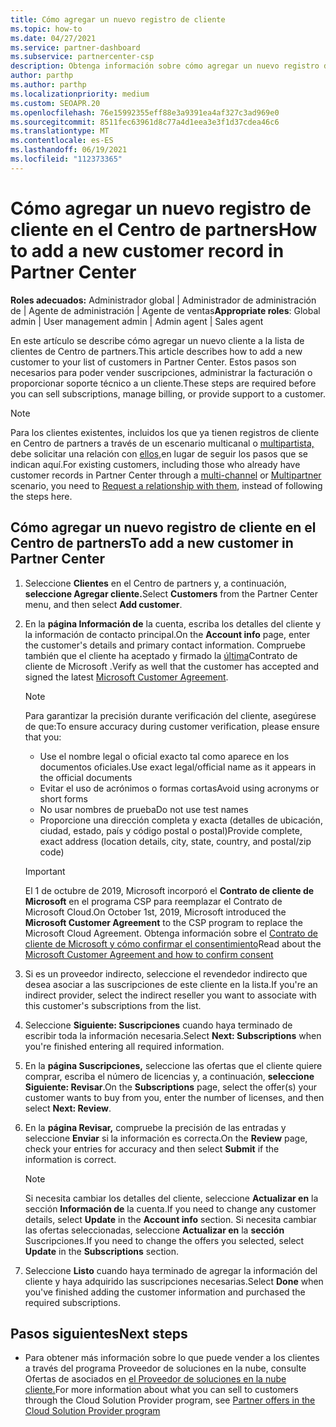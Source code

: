 ```yaml
---
title: Cómo agregar un nuevo registro de cliente
ms.topic: how-to
ms.date: 04/27/2021
ms.service: partner-dashboard
ms.subservice: partnercenter-csp
description: Obtenga información sobre cómo agregar un nuevo registro de cliente en Centro de partners. A continuación, puede vender las suscripciones de los clientes, administrar la facturación o proporcionar soporte técnico al cliente.
author: parthp
ms.author: parthp
ms.localizationpriority: medium
ms.custom: SEOAPR.20
ms.openlocfilehash: 76e15992355eff88e3a9391ea4af327c3ad969e0
ms.sourcegitcommit: 8511fec63961d8c77a4d1eea3e3f1d37cdea46c6
ms.translationtype: MT
ms.contentlocale: es-ES
ms.lasthandoff: 06/19/2021
ms.locfileid: "112373365"
---
```

# <a name="how-to-add-a-new-customer-record-in-partner-center"></a><span data-ttu-id="8fec8-104">Cómo agregar un nuevo registro de cliente en el Centro de partners</span><span class="sxs-lookup"><span data-stu-id="8fec8-104">How to add a new customer record in Partner Center</span></span>

<span data-ttu-id="8fec8-105">**Roles adecuados:** Administrador global | Administrador de administración de | Agente de administración | Agente de ventas</span><span class="sxs-lookup"><span data-stu-id="8fec8-105">**Appropriate roles**: Global admin | User management admin | Admin agent | Sales agent</span></span>

<span data-ttu-id="8fec8-106">En este artículo se describe cómo agregar un nuevo cliente a la lista de clientes de Centro de partners.</span><span class="sxs-lookup"><span data-stu-id="8fec8-106">This article describes how to add a new customer to your list of customers in Partner Center.</span></span> <span data-ttu-id="8fec8-107">Estos pasos son necesarios para poder vender suscripciones, administrar la facturación o proporcionar soporte técnico a un cliente.</span><span class="sxs-lookup"><span data-stu-id="8fec8-107">These steps are required before you can sell subscriptions, manage billing, or provide support to a customer.</span></span>

>[!NOTE]
><span data-ttu-id="8fec8-108">Para los clientes existentes, incluidos los que ya [](multichannel.md) tienen registros de cliente en Centro de partners a través de un escenario multicanal o [multipartista,](multipartner.md) debe solicitar una relación con [ellos,](request-a-relationship-with-a-customer.md)en lugar de seguir los pasos que se indican aquí.</span><span class="sxs-lookup"><span data-stu-id="8fec8-108">For existing customers, including those who already have customer records in Partner Center through a [multi-channel](multichannel.md) or [Multipartner](multipartner.md) scenario, you need to [Request a relationship with them](request-a-relationship-with-a-customer.md), instead of following the steps here.</span></span>

## <a name="to-add-a-new-customer-in-partner-center"></a><span data-ttu-id="8fec8-109">Cómo agregar un nuevo registro de cliente en el Centro de partners</span><span class="sxs-lookup"><span data-stu-id="8fec8-109">To add a new customer in Partner Center</span></span>

1. <span data-ttu-id="8fec8-110">Seleccione **Clientes** en el Centro de partners y, a continuación, **seleccione Agregar cliente.**</span><span class="sxs-lookup"><span data-stu-id="8fec8-110">Select **Customers** from the Partner Center menu, and then select **Add customer**.</span></span>

2. <span data-ttu-id="8fec8-111">En la **página Información de** la cuenta, escriba los detalles del cliente y la información de contacto principal.</span><span class="sxs-lookup"><span data-stu-id="8fec8-111">On the **Account info** page, enter the customer's details and primary contact information.</span></span> <span data-ttu-id="8fec8-112">Compruebe también que el cliente ha aceptado y firmado la [última](agreements.md)Contrato de cliente de Microsoft .</span><span class="sxs-lookup"><span data-stu-id="8fec8-112">Verify as well that the customer has accepted and signed the latest [Microsoft Customer Agreement](agreements.md).</span></span>

   >[!NOTE]
   >
   ><span data-ttu-id="8fec8-113">Para garantizar la precisión durante verificación del cliente, asegúrese de que:</span><span class="sxs-lookup"><span data-stu-id="8fec8-113">To ensure accuracy during customer verification, please ensure that you:</span></span>
   >
   >- <span data-ttu-id="8fec8-114">Use el nombre legal o oficial exacto tal como aparece en los documentos oficiales.</span><span class="sxs-lookup"><span data-stu-id="8fec8-114">Use exact legal/official name as it appears in the official documents</span></span>
   >- <span data-ttu-id="8fec8-115">Evitar el uso de acrónimos o formas cortas</span><span class="sxs-lookup"><span data-stu-id="8fec8-115">Avoid using acronyms or short forms</span></span>
   >- <span data-ttu-id="8fec8-116">No usar nombres de prueba</span><span class="sxs-lookup"><span data-stu-id="8fec8-116">Do not use test names</span></span>
   >- <span data-ttu-id="8fec8-117">Proporcione una dirección completa y exacta (detalles de ubicación, ciudad, estado, país y código postal o postal)</span><span class="sxs-lookup"><span data-stu-id="8fec8-117">Provide complete, exact address (location details, city, state, country, and postal/zip code)</span></span>

   >[!IMPORTANT]
   > <span data-ttu-id="8fec8-118">El 1 de octubre de 2019, Microsoft incorporó el **Contrato de cliente de Microsoft** en el programa CSP para reemplazar el Contrato de Microsoft Cloud.</span><span class="sxs-lookup"><span data-stu-id="8fec8-118">On October 1st, 2019, Microsoft introduced the **Microsoft Customer Agreement** to the CSP program to replace the Microsoft Cloud Agreement.</span></span> <span data-ttu-id="8fec8-119">Obtenga información sobre el [Contrato de cliente de Microsoft y cómo confirmar el consentimiento](confirm-customer-agreement.md)</span><span class="sxs-lookup"><span data-stu-id="8fec8-119">Read about the [Microsoft Customer Agreement and how to confirm consent](confirm-customer-agreement.md)</span></span>
  
3. <span data-ttu-id="8fec8-120">Si es un proveedor indirecto, seleccione el revendedor indirecto que desea asociar a las suscripciones de este cliente en la lista.</span><span class="sxs-lookup"><span data-stu-id="8fec8-120">If you're an indirect provider, select the indirect reseller you want to associate with this customer's subscriptions from the list.</span></span>

4. <span data-ttu-id="8fec8-121">Seleccione **Siguiente: Suscripciones** cuando haya terminado de escribir toda la información necesaria.</span><span class="sxs-lookup"><span data-stu-id="8fec8-121">Select **Next: Subscriptions** when you're finished entering all required information.</span></span>

5. <span data-ttu-id="8fec8-122">En la **página Suscripciones,** seleccione las ofertas que el cliente quiere comprar, escriba el número de licencias y, a continuación, **seleccione Siguiente: Revisar**.</span><span class="sxs-lookup"><span data-stu-id="8fec8-122">On the **Subscriptions** page, select the offer(s) your customer wants to buy from you, enter the number of licenses, and then select **Next: Review**.</span></span>

6. <span data-ttu-id="8fec8-123">En la **página Revisar,** compruebe la precisión de las entradas y seleccione **Enviar** si la información es correcta.</span><span class="sxs-lookup"><span data-stu-id="8fec8-123">On the **Review** page, check your entries for accuracy and then select **Submit** if the information is correct.</span></span>

   >[!NOTE]
   ><span data-ttu-id="8fec8-124">Si necesita cambiar los detalles del cliente, seleccione **Actualizar en** la sección **Información de** la cuenta.</span><span class="sxs-lookup"><span data-stu-id="8fec8-124">If you need to change any customer details, select **Update** in the **Account info** section.</span></span> <span data-ttu-id="8fec8-125">Si necesita cambiar las ofertas seleccionadas, seleccione **Actualizar en** la **sección** Suscripciones.</span><span class="sxs-lookup"><span data-stu-id="8fec8-125">If you need to change the offers you selected, select **Update** in the **Subscriptions** section.</span></span>

7. <span data-ttu-id="8fec8-126">Seleccione **Listo** cuando haya terminado de agregar la información del cliente y haya adquirido las suscripciones necesarias.</span><span class="sxs-lookup"><span data-stu-id="8fec8-126">Select **Done** when you've finished adding the customer information and purchased the required subscriptions.</span></span>

## <a name="next-steps"></a><span data-ttu-id="8fec8-127">Pasos siguientes</span><span class="sxs-lookup"><span data-stu-id="8fec8-127">Next steps</span></span>

- <span data-ttu-id="8fec8-128">Para obtener más información sobre lo que puede vender a los clientes a través del programa Proveedor de soluciones en la nube, consulte Ofertas de asociados en [el Proveedor de soluciones en la nube cliente.](csp-offers.md)</span><span class="sxs-lookup"><span data-stu-id="8fec8-128">For more information about what you can sell to customers through the Cloud Solution Provider program, see [Partner offers in the Cloud Solution Provider program](csp-offers.md)</span></span>

